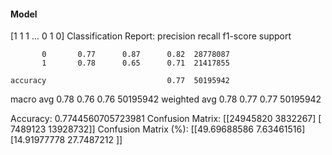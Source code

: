 #### Model
[1 1 1 ... 0 1 0]
Classification Report:
              precision    recall  f1-score   support

           0       0.77      0.87      0.82  28778087
           1       0.78      0.65      0.71  21417855

    accuracy                           0.77  50195942
   macro avg       0.78      0.76      0.76  50195942
weighted avg       0.78      0.77      0.77  50195942

Accuracy: 0.7744560705723981
Confusion Matrix:
[[24945820  3832267]
 [ 7489123 13928732]]
Confusion Matrix (%):
[[49.69688586  7.63461516]
 [14.91977778 27.7487212 ]]
